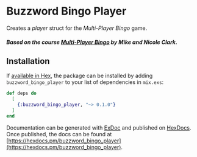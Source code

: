 # Buzzword Bingo Player

Creates a _player_ struct for the _Multi-Player Bingo_ game.

##### Based on the course [Multi-Player Bingo](https://pragmaticstudio.com/courses/unpacked-bingo) by Mike and Nicole Clark.

## Installation

If [available in Hex](https://hex.pm/docs/publish), the package can be installed
by adding `buzzword_bingo_player` to your list of dependencies in `mix.exs`:

```elixir
def deps do
  [
    {:buzzword_bingo_player, "~> 0.1.0"}
  ]
end
```

Documentation can be generated with [ExDoc](https://github.com/elixir-lang/ex_doc)
and published on [HexDocs](https://hexdocs.pm). Once published, the docs can
be found at [https://hexdocs.pm/buzzword_bingo_player](https://hexdocs.pm/buzzword_bingo_player).

